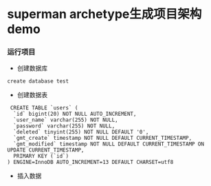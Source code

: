 # superman archetype生成项目架构demo
### 运行项目
- 创建数据库
```
create database test
```
- 创建数据表
```
 CREATE TABLE `users` (
  `id` bigint(20) NOT NULL AUTO_INCREMENT,
  `user_name` varchar(255) NOT NULL,
  `password` varchar(255) NOT NULL,
  `deleted` tinyint(255) NOT NULL DEFAULT '0',
  `gmt_create` timestamp NOT NULL DEFAULT CURRENT_TIMESTAMP,
  `gmt_modified` timestamp NOT NULL DEFAULT CURRENT_TIMESTAMP ON UPDATE CURRENT_TIMESTAMP,
  PRIMARY KEY (`id`)
) ENGINE=InnoDB AUTO_INCREMENT=13 DEFAULT CHARSET=utf8
```

- 插入数据
